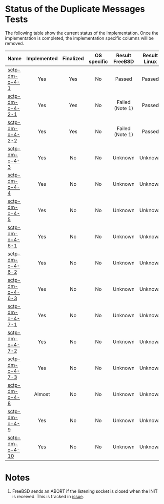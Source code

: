 # Status of the Duplicate Messages Tests

The following table show the current status of the Implementation. Once the implementation is completed, the implementation specific columns will be removed.

| Name                                  | Implemented | Finalized | OS specific | Result FreeBSD | Result Linux |
|:--------------------------------------|:-----------:|:---------:|:-----------:|:--------------:|:------------:|
|[sctp-dm-o-4-1](sctp-dm-o-4-1.pkt)     | Yes         | Yes       | No          | Passed         | Passed       |
|[sctp-dm-o-4-2-1](sctp-dm-o-4-2-1.pkt) | Yes         | Yes       | No          | Failed (Note 1)| Passed       |
|[sctp-dm-o-4-2-2](sctp-dm-o-4-2-2.pkt) | Yes         | Yes       | No          | Failed (Note 1)| Passed       |
|[sctp-dm-o-4-3](sctp-dm-o-4-3.pkt)     | Yes         | No        | No          | Unknown        | Unknown      |
|[sctp-dm-o-4-4](sctp-dm-o-4-4.pkt)     | Yes         | No        | No          | Unknown        | Unknown      |
|[sctp-dm-o-4-5](sctp-dm-o-4-5.pkt)     | Yes         | No        | No          | Unknown        | Unknown      |
|[sctp-dm-o-4-6-1](sctp-dm-o-4-6-1.pkt) | Yes         | No        | No          | Unknown        | Unknown      |
|[sctp-dm-o-4-6-2](sctp-dm-o-4-6-2.pkt) | Yes         | No        | No          | Unknown        | Unknown      |
|[sctp-dm-o-4-6-3](sctp-dm-o-4-6-3.pkt) | Yes         | No        | No          | Unknown        | Unknown      |
|[sctp-dm-o-4-7-1](sctp-dm-o-4-7-1.pkt) | Yes         | No        | No          | Unknown        | Unknown      |
|[sctp-dm-o-4-7-2](sctp-dm-o-4-7-2.pkt) | Yes         | No        | No          | Unknown        | Unknown      |
|[sctp-dm-o-4-7-3](sctp-dm-o-4-7-3.pkt) | Yes         | No        | No          | Unknown        | Unknown      |
|[sctp-dm-o-4-8](sctp-dm-o-4-8.pkt)     | Almost      | No        | No          | Unknown        | Unknown      |
|[sctp-dm-o-4-9](sctp-dm-o-4-9.pkt)     | Yes         | No        | No          | Unknown        | Unknown      |
|[sctp-dm-o-4-10](sctp-dm-o-4-10.pkt)   | Yes         | No        | No          | Unknown        | Unknown      |

# Notes
1. FreeBSD sends an ABORT if the listening socket is closed when the INIT is received. This is tracked in [issue](https://github.com/sctplab/SCTP_NKE_Yosemite/issues/5).
